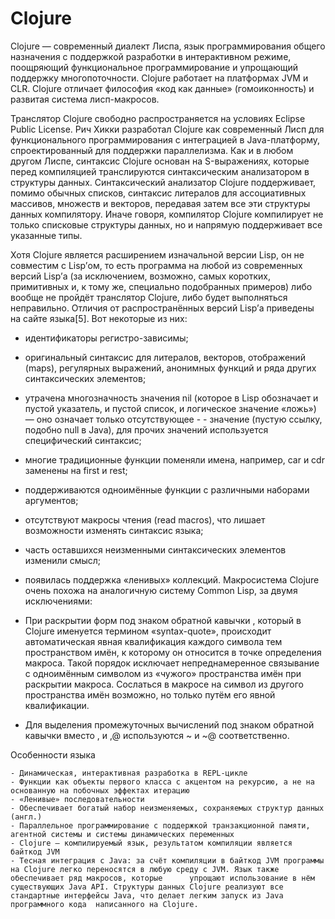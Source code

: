 # Clojure
Clojure — современный диалект Лиспа, язык программирования общего назначения с поддержкой разработки в интерактивном режиме, поощряющий функциональное программирование и упрощающий поддержку многопоточности. Clojure работает на платформах JVM и CLR. Clojure отличает философия «код как данные» (гомоиконность) и развитая система лисп-макросов.

Транслятор Clojure свободно распространяется на условиях Eclipse Public License.
Рич Хикки разработал Clojure как современный Лисп для функционального программирования с интеграцией в Java-платформу, спроектированный для поддержки параллелизма.
Как и в любом другом Лиспе, синтаксис Clojure основан на S-выражениях, которые перед компиляцией транслируются синтаксическим анализатором в структуры данных. Синтаксический анализатор Clojure поддерживает, помимо обычных списков, синтаксис литералов для ассоциативных массивов, множеств и векторов, передавая затем все эти структуры данных компилятору. Иначе говоря, компилятор Clojure компилирует не только списковые структуры данных, но и напрямую поддерживает все указанные типы.

Хотя Clojure является расширением изначальной версии Lisp, он не совместим с Lisp’ом, то есть программа на любой из современных версий Lisp’а (за исключением, возможно, самых коротких, примитивных и, к тому же, специально подобранных примеров) либо вообще не пройдёт транслятор Clojure, либо будет выполняться неправильно. Отличия от распространённых версий Lisp’а приведены на сайте языка[5]. Вот некоторые из них:

  - идентификаторы регистро-зависимы;
  - оригинальный синтаксис для литералов, векторов, отображений (maps), регулярных выражений, анонимных функций и ряда других синтаксических элементов;
  - утрачена многозначность значения nil (которое в Lisp обозначает и пустой указатель, и пустой список, и логическое значение «ложь») — оно означает только отсутствующее  -     - значение (пустую ссылку, подобно null в Java), для прочих значений используется специфический синтаксис;
  - многие традиционные функции поменяли имена, например, car и cdr заменены на first и rest;
  - поддерживаются одноимённые функции с различными наборами аргументов;
  - отсутствуют макросы чтения (read macros), что лишает возможности изменять синтаксис языка;
  - часть оставшихся неизменными синтаксических элементов изменили смысл;
  - появилась поддержка «ленивых» коллекций.
 Макросистема Clojure очень похожа на аналогичную систему Common Lisp, за двумя исключениями:

  - При раскрытии форм под знаком обратной кавычки , который в Clojure именуется термином «syntax-quote», происходит автоматическая явная квалификация каждого символа тем пространством имён, к которому он относится в точке определения макроса. Такой порядок исключает непреднамеренное связывание с одноимённым символом из «чужого» пространства имён при раскрытии макроса. Сослаться в макросе на символ из другого пространства имён возможно, но только путём его явной квалификации.
  - Для выделения промежуточных вычислений под знаком обратной кавычки вместо , и ,@ используются ~ и ~@ соответственно.
 
  Особенности языка
  
    - Динамическая, интерактивная разработка в REPL-цикле
    - Функции как объекты первого класса с акцентом на рекурсию, а не на основанную на побочных эффектах итерацию
    - «Ленивые» последовательности
    - Обеспечивает богатый набор неизменяемых, сохраняемых структур данных (англ.)
    - Параллельное программирование с поддержкой транзакционной памяти, агентной системы и системы динамических переменных
    - Clojure — компилируемый язык, результатом компиляции является байткод JVM
    - Тесная интеграция с Java: за счёт компиляции в байткод JVM программы на Clojure легко переносятся в любую среду с JVM. Язык также обеспечивает ряд макросов, которые      упрощают использование в нём существующих Java API. Структуры данных Clojure реализуют все стандартные интерфейсы Java, что делает легким запуск из Java программного кода  написанного на Clojure.
